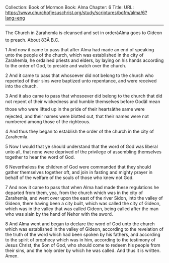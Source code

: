 Collection: Book of Mormon
Book: Alma
Chapter: 6
Title: 
URL: https://www.churchofjesuschrist.org/study/scriptures/bofm/alma/6?lang=eng

---

The Church in Zarahemla is cleansed and set in orderâAlma goes to Gideon to preach. About 83Â B.C.

1 And now it came to pass that after Alma had made an end of speaking unto the people of the church, which was established in the city of Zarahemla, he ordained priests and elders, by laying on his hands according to the order of God, to preside and watch over the church.

2 And it came to pass that whosoever did not belong to the church who repented of their sins were baptized unto repentance, and were received into the church.

3 And it also came to pass that whosoever did belong to the church that did not repent of their wickedness and humble themselves before GodâI mean those who were lifted up in the pride of their heartsâthe same were rejected, and their names were blotted out, that their names were not numbered among those of the righteous.

4 And thus they began to establish the order of the church in the city of Zarahemla.

5 Now I would that ye should understand that the word of God was liberal unto all, that none were deprived of the privilege of assembling themselves together to hear the word of God.

6 Nevertheless the children of God were commanded that they should gather themselves together oft, and join in fasting and mighty prayer in behalf of the welfare of the souls of those who knew not God.

7 And now it came to pass that when Alma had made these regulations he departed from them, yea, from the church which was in the city of Zarahemla, and went over upon the east of the river Sidon, into the valley of Gideon, there having been a city built, which was called the city of Gideon, which was in the valley that was called Gideon, being called after the man who was slain by the hand of Nehor with the sword.

8 And Alma went and began to declare the word of God unto the church which was established in the valley of Gideon, according to the revelation of the truth of the word which had been spoken by his fathers, and according to the spirit of prophecy which was in him, according to the testimony of Jesus Christ, the Son of God, who should come to redeem his people from their sins, and the holy order by which he was called. And thus it is written. Amen.
